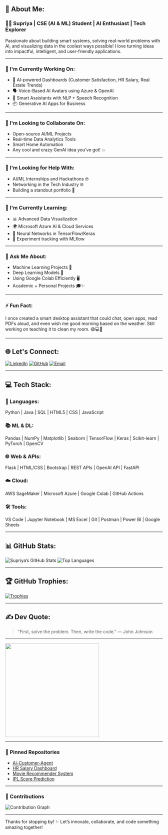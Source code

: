 ## 💫 About Me:



### 👩‍💻 Supriya | CSE (AI & ML) Student | AI Enthusiast | Tech Explorer

Passionate about building smart systems, solving real-world problems with AI, and visualizing data in the coolest ways possible! I love turning ideas into impactful, intelligent, and user-friendly applications.

---

### 🔭 I'm Currently Working On:

* 🎯 AI-powered Dashboards (Customer Satisfaction, HR Salary, Real Estate Trends)
* 🗣️ Voice-Based AI Avatars using Azure & OpenAI
* 🤖 Smart Assistants with NLP + Speech Recognition
* 📦 Generative AI Apps for Business

---

### 👯 I'm Looking to Collaborate On:

* Open-source AI/ML Projects
* Real-time Data Analytics Tools
* Smart Home Automation
* Any cool and crazy GenAI idea you’ve got! 💥

---

### 🤝 I'm Looking for Help With:

* AI/ML Internships and Hackathons 🤓
* Networking in the Tech Industry 🌐
* Building a standout portfolio 🧰

---

### 🌱 I'm Currently Learning:

* 📊 Advanced Data Visualization
* 🌍 Microsoft Azure AI & Cloud Services
* 🧠 Neural Networks in TensorFlow/Keras
* 🧪 Experiment tracking with MLflow

---

### 💬 Ask Me About:

* Machine Learning Projects 🤖
* Deep Learning Models 🧠
* Using Google Colab Efficiently 🖥️
* Academic + Personal Projects 🎓✨

---

### ⚡ Fun Fact:

I once created a smart desktop assistant that could chat, open apps, read PDFs aloud, and even wish me good morning based on the weather. Still working on teaching it to clean my room. 😅💻🧹

---

## 🌐 Let's Connect:

[![LinkedIn](https://img.shields.io/badge/LinkedIn-blue?style=for-the-badge\&logo=linkedin)](https://www.linkedin.com/in/supriya-sri-perambudhur-8a650725b/)
[![GitHub](https://img.shields.io/badge/GitHub-100000?style=for-the-badge\&logo=github)](https://github.com/Sp-supriya)
[![Email](https://img.shields.io/badge/Email-D14836?style=for-the-badge\&logo=gmail\&logoColor=white)](mailto:supriyasp1504@gmail.com)

---

## 💻 Tech Stack:

### 🧠 Languages:

Python | Java | SQL | HTML5 | CSS | JavaScript

### 📚 ML & DL:

Pandas | NumPy | Matplotlib | Seaborn | TensorFlow | Keras | Scikit-learn | PyTorch | OpenCV

### 🌐 Web & APIs:

Flask | HTML/CSS | Bootstrap | REST APIs | OpenAI API | FastAPI

### ☁️ Cloud:

AWS SageMaker | Microsoft Azure | Google Colab | GitHub Actions

### 🛠️ Tools:

VS Code | Jupyter Notebook | MS Excel | Git | Postman | Power BI | Google Sheets

---

## 📊 GitHub Stats:

![Supriya’s GitHub Stats](https://github-readme-stats.vercel.app/api?username=Sp-supriya\&show_icons=true\&theme=tokyonight)
![Top Languages](https://github-readme-stats.vercel.app/api/top-langs/?username=Sp-supriya\&layout=compact\&theme=tokyonight)

---

## 🏆 GitHub Trophies:

[![Trophies](https://github-profile-trophy.vercel.app/?username=Sp-supriya\&theme=monokai\&margin-w=15\&margin-h=15)](https://github.com/ryo-ma/github-profile-trophy)

---

## ✍️ Dev Quote:

> "First, solve the problem. Then, write the code." — John Johnson

---

<img src="https://media.giphy.com/media/L1R1tvI9svkIWwpVYr/giphy.gif" width="300">

---

### 📌 Pinned Repositories

* [Ai-Customer-Agent](https://github.com/Sp-supriya/Ai-Customer-Agent)
* [HR Salary Dashboard](https://github.com/Sp-supriya/HR-Salary-Dashboard)
* [Movie Recommender System](https://github.com/Sp-supriya/Movie-Recommender-System)
* [IPL Score Prediction](https://github.com/Sp-supriya/IPL-Score-Prediction-using-Deep-Learning)

---

### 🎯 Contributions

![Contribution Graph](https://activity-graph.herokuapp.com/graph?username=Sp-supriya\&theme=react-dark)

---

Thanks for stopping by! ✨ Let’s innovate, collaborate, and code something amazing together!
